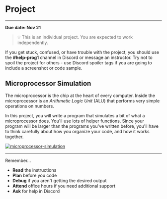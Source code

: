 # Project

---

**Due date: Nov 21**

> 💡 This is an individual project. You are expected to work independently.

If you get stuck, confused, or have trouble with the project, you should use the **#help-prog1** channel in Discord or message an instructor. Try not to spoil the project for others - use Discord spoiler tags if you are going to include a screenshot or code sample.

## Microprocessor Simulation

The microprocessor is the chip at the heart of every computer. Inside the
microprocessor is an _Arithmetic Logic Unit_ (ALU) that performs very simple
operations on numbers.

In this project, you will write a program that simulates a bit of what a
microprocessor does. You'll use lots of helper functions. Since your program
will be larger than the programs you've written before, you'll have to think
carefully about how you organize your code, and how it works together.

[![microprocessor-simulation](https://img.shields.io/static/v1?label=Open%20Project&message=microprocessor%20simulation&color=blue)](https://classroom.github.com/a/pswRcXjU)

---

Remember...

- **Read** the instructions
- **Plan** before you code
- **Debug** if you aren't getting the desired output
- **Attend** office hours if you need additional support
- **Ask** for help in Discord
